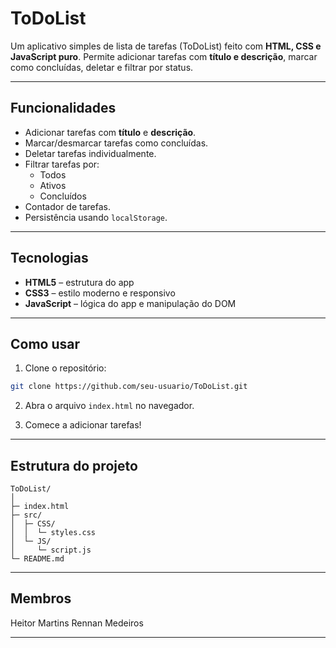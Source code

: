 # ToDoList

Um aplicativo simples de lista de tarefas (ToDoList) feito com **HTML, CSS e JavaScript puro**. Permite adicionar tarefas com **título e descrição**, marcar como concluídas, deletar e filtrar por status.

---

## Funcionalidades

* Adicionar tarefas com **título** e **descrição**.
* Marcar/desmarcar tarefas como concluídas.
* Deletar tarefas individualmente.
* Filtrar tarefas por:
  * Todos
  * Ativos
  * Concluídos
* Contador de tarefas.
* Persistência usando `localStorage`.

---

## Tecnologias

* **HTML5** – estrutura do app
* **CSS3** – estilo moderno e responsivo
* **JavaScript** – lógica do app e manipulação do DOM

---

## Como usar

1. Clone o repositório:

```bash
git clone https://github.com/seu-usuario/ToDoList.git
```

2. Abra o arquivo `index.html` no navegador.

3. Comece a adicionar tarefas!

---

## Estrutura do projeto

```
ToDoList/
│
├─ index.html
├─ src/
│  ├─ CSS/
│  │  └─ styles.css
│  └─ JS/
│     └─ script.js
└─ README.md
```

---

## Membros

Heitor Martins
Rennan Medeiros

---